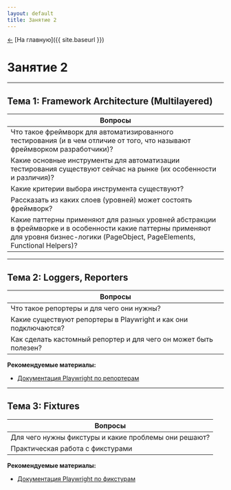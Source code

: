 ```yaml
---
layout: default
title: Занятие 2
---
```


<link rel="stylesheet" href="{{ site.baseurl }}/assets/css/custom.css">

<a href="{{ site.baseurl }}" class="main-link-arrow">&#8592;</a> [На главную]({{ site.baseurl }})

# Занятие 2

---

## Тема 1: Framework Architecture (Multilayered)

| Вопросы |
|---------|
| Что такое фреймворк для автоматизированного тестирования (и в чем отличие от того, что называют фреймворком разработчики)? |
| Какие основные инструменты для автоматизации тестирования существуют сейчас на рынке (их особенности и различия)? |
| Какие критерии выбора инструмента существуют? |
| Рассказать из каких слоев (уровней) может состоять фреймворк? |
| Какие паттерны применяют для разных уровней абстракции в фреймворке и в особенности какие паттерны применяют для уровня бизнес-логики (PageObject, PageElements, Functional Helpers)? |

---

## Тема 2: Loggers, Reporters

| Вопросы |
|---------|
| Что такое репортеры и для чего они нужны? |
| Какие существуют репортеры в Playwright и как они подключаются? |
| Как сделать кастомный репортер и для чего он может быть полезен? |

**Рекомендуемые материалы:**
- [Документация Playwright по репортерам](https://playwright.dev/docs/test-reporters)

---

## Тема 3: Fixtures

| Вопросы |
|---------|
| Для чего нужны фикстуры и какие проблемы они решают? |
| Практическая работа с фикстурами |

**Рекомендуемые материалы:**
- [Документация Playwright по фикстурам](https://playwright.dev/docs/test-fixtures) 